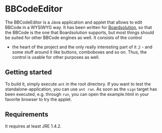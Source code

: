 BBCodeEditor
============

The BBCodeEditor is a Java application and applet that allows to edit BBCode
in a WYSIWYG way. It has been written for [Boardsolution](/ScSo/Boardsolution),
so that the BBCode is the one that Boardsolution supports, but most things
should be suited for other BBCode engines as well. It consists of the control
- the heart of the project and the only really interesting part of it ;) - and
some stuff around it like buttons, comboboxes and so on. Thus, the control is
usable for other purposes as well.

Getting started
---------------

To build it, simply execute `ant` in the root directory. If you want to test
the standalone-application, you can use `ant run`. As soon as the `sign`
target has been executed, e.g. through `run`, you can open the example.html
in your favorite browser to try the applet.

Requirements
------------

It requires at least JRE 1.4.2.

